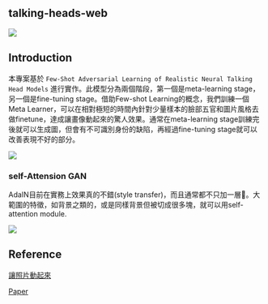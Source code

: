 ## talking-heads-web
![](./screenshot/intro-demo.gif)

## Introduction
本專案基於 `Few-Shot Adversarial Learning of Realistic Neural Talking Head Models` 進行實作。此模型分為兩個階段，第一個是meta-learning stage，另一個是fine-tuning stage。借助Few-shot Learning的概念，我們訓練一個Meta Learner，可以在相對極短的時間內針對少量樣本的臉部五官和圖片風格去做finetune，達成讓畫像動起來的驚人效果。通常在meta-learning stage訓練完後就可以生成圖，但會有不可識別身份的缺陷，再經過fine-tuning stage就可以改善表現不好的部分。

![](https://i.imgur.com/zz1xrMU.png)

### self-Attension GAN
AdaIN目前在實務上效果真的不錯(style transfer)，而且通常都不只加一層。大範圍的特徵，如背景之類的，或是同樣背景但被切成很多塊，就可以用self-attention module.

![](https://i.imgur.com/44E3344.png)


## Reference
[讓照片動起來](https://medium.com/ai-academy-taiwan/%E8%AE%93%E7%85%A7%E7%89%87%E5%8B%95%E8%B5%B7%E4%BE%86-69d055ac37ff)

[Paper](https://arxiv.org/pdf/1905.08233.pdf
)